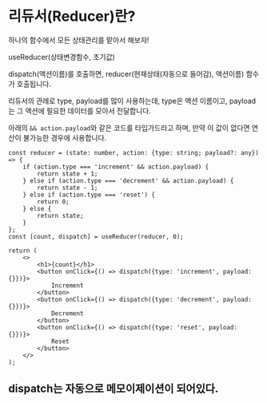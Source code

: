 # 리듀서(Reducer)란?

하나의 함수에서 모든 상태관리를 맡아서 해보자!

useReducer(상태변경함수, 초기값)

dispatch(액션이름)를 호출하면, reducer(현재상태(자동으로 들어감), 액션이름) 함수가 호출됩니다.

리듀서의 관례로 type, payload를 많이 사용하는데, type은 액션 이름이고, payload는 그 액션에 필요한 데이터를 모아서 전달합니다.

아래의 `&& action.payload`와 같은 코드를 타입가드라고 하며, 만약 이 값이 없다면 연산이 불가능한 경우에 사용합니다.

```tsx
const reducer = (state: number, action: {type: string; payload?: any}) => {
	if (action.type === 'increment' && action.payload) {
		return state + 1;
	} else if (action.type === 'decrement' && action.payload) {
		return state - 1;
	} else if (action.type === 'reset') {
		return 0;
	} else {
		return state;
	}
};
const [count, dispatch] = useReducer(reducer, 0);

return (
	<>
		<h1>{count}</h1>
		<button onClick={() => dispatch({type: 'increment', payload: {}})}>
			Increment
		</button>
		<button onClick={() => dispatch({type: 'decrement', payload: {}})}>
			Decrement
		</button>
		<button onClick={() => dispatch({type: 'reset', payload: {}})}>
			Reset
		</button>
	</>
);
```

## dispatch는 자동으로 메모이제이션이 되어있다.
